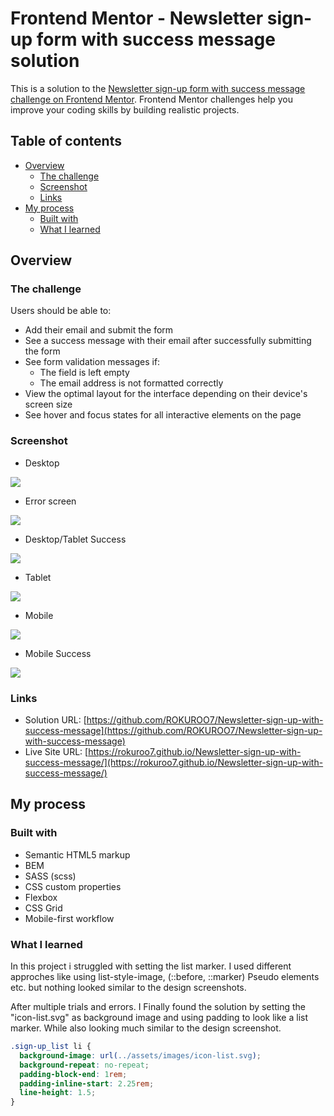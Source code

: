 # Frontend Mentor - Newsletter sign-up form with success message solution

This is a solution to the [Newsletter sign-up form with success message challenge on Frontend Mentor](https://www.frontendmentor.io/challenges/newsletter-signup-form-with-success-message-3FC1AZbNrv). Frontend Mentor challenges help you improve your coding skills by building realistic projects. 

## Table of contents

- [Overview](#overview)
  - [The challenge](#the-challenge)
  - [Screenshot](#screenshot)
  - [Links](#links)
- [My process](#my-process)
  - [Built with](#built-with)
  - [What I learned](#what-i-learned)

## Overview

### The challenge

Users should be able to:

- Add their email and submit the form
- See a success message with their email after successfully submitting the form
- See form validation messages if:
  - The field is left empty
  - The email address is not formatted correctly
- View the optimal layout for the interface depending on their device's screen size
- See hover and focus states for all interactive elements on the page

### Screenshot

- Desktop

![](./screenshot/desktop.jpeg)

- Error screen

![](./screenshot/desktop-error.jpeg)

- Desktop/Tablet Success 

![](./screenshot/desktop-success.jpeg)

- Tablet

![](./screenshot/tablet.jpeg)

- Mobile

![](./screenshot/mobile.jpeg)

- Mobile Success

![](./screenshot/mobile-success.jpeg)

### Links

- Solution URL: [https://github.com/ROKUROO7/Newsletter-sign-up-with-success-message](https://github.com/ROKUROO7/Newsletter-sign-up-with-success-message)
- Live Site URL: [https://rokuroo7.github.io/Newsletter-sign-up-with-success-message/](https://rokuroo7.github.io/Newsletter-sign-up-with-success-message/)

## My process

### Built with

- Semantic HTML5 markup
- BEM
- SASS (scss)
- CSS custom properties
- Flexbox
- CSS Grid
- Mobile-first workflow

### What I learned

In this project i struggled with setting the list marker. I used different approches like using list-style-image, (::before, ::marker) Pseudo elements etc. but nothing looked similar to the design screenshots.

After multiple trials and errors. I Finally found the solution  by setting the "icon-list.svg" as background image and using padding to look like a list marker. While also looking much similar to the design screenshot.

```css
.sign-up_list li {
  background-image: url(../assets/images/icon-list.svg);
  background-repeat: no-repeat;
  padding-block-end: 1rem;
  padding-inline-start: 2.25rem;
  line-height: 1.5;
}
```